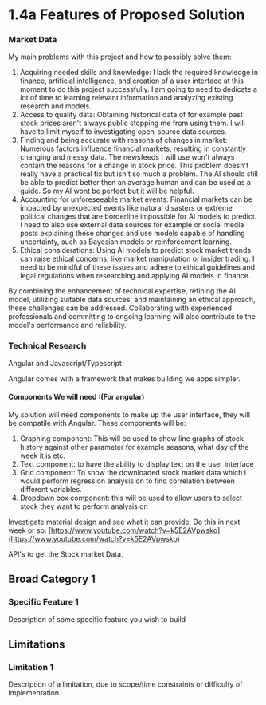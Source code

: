 # 1.4a Features of Proposed Solution

### **Market Data**&#x20;

My main problems with this project and how to possibly solve them:

1. Acquiring needed skills and knowledge: I lack the required knowledge in finance, artificial intelligence, and creation of a user interface at this moment to do this project successfully. I am going to need to dedicate a lot of time to learning relevant information and analyzing existing research and models.
2. Access to quality data:  Obtaining historical data of for example past stock prices aren't always public stopping me from using them. I will have to limit myself to investigating open-source  data sources.
3. Finding and being accurate with reasons of changes in market: Numerous factors influence financial markets, resulting in constantly changing and messy data. The newsfeeds I will use won't always contain the reasons for a change in stock price. This problem doesn't really have a practical fix but isn't so much a problem. The AI should still be able to predict better then an average human and can be used as a guide. So my AI wont be perfect but it will be helpful.
4. Accounting for unforeseeable market events: Financial markets can be impacted by unexpected events like natural disasters or extreme political changes that are borderline impossible for AI models to predict.  I need to also use external data sources for example or social media posts explaining these changes and use models capable of handling uncertainty, such as Bayesian models or reinforcement learning.
5. Ethical considerations:  Using AI models to predict stock market trends can raise ethical concerns, like market manipulation or insider trading.  I need to be mindful of these issues and adhere to ethical guidelines and legal regulations when researching and applying AI models in finance.

By combining the enhancement of technical expertise, refining the AI model, utilizing suitable data sources, and maintaining an ethical approach, these challenges can be addressed. Collaborating with experienced professionals and committing to ongoing learning will also contribute to the model's performance and reliability.

### Technical Research

Angular and Javascript/Typescript

Angular comes with a framework that makes building we apps simpler.



#### Components We will need :(For angular)

My solution will need components to make up the user interface, they will be compatile with Angular. These components will be:

1. Graphing component: This will be used to show line graphs of stock history against other parameter for example seasons, what day of the week it is etc.
2. Text component: to have the ability to display text on the user interface
3. Grid component: To show the downloaded stock market data which i would perform regression analysis on to find correlation between different variables.
4. Dropdown box component: this will be used to allow users to select stock they want to perform analysis on

Investigate material design and see what it can provide, Do this in next week or so: [https://www.youtube.com/watch?v=k5E2AVpwsko](https://www.youtube.com/watch?v=k5E2AVpwsko)

API's to get the Stock market Data.

##

##

##

##

##

##

##

##

##

## Broad Category 1

### Specific Feature 1

Description of some specific feature you wish to build

## Limitations

### Limitation 1

Description of a limitation, due to scope/time constraints or difficulty of implementation.
